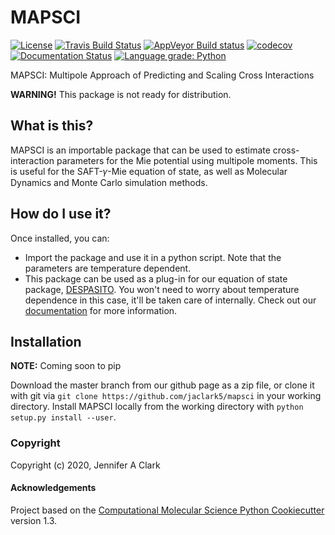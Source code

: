 MAPSCI
==============================
[//]: # (Badges)
[![License](https://img.shields.io/badge/License-BSD%203--Clause-blue.svg)](https://opensource.org/licenses/BSD-3-Clause)
[![Travis Build Status](https://travis-ci.org/jaclark5/MAPSCI.svg?branch=master)](https://travis-ci.org/jaclark5/MAPSCI)
[![AppVeyor Build status](https://ci.appveyor.com/api/projects/status/m9p1qg5y1aq0swd6/branch/master?svg=true)](https://ci.appveyor.com/project/jaclark5/MAPSCI/branch/master)
[![codecov](https://codecov.io/gh/jaclark5/MAPSCI/branch/master/graph/badge.svg)](https://codecov.io/gh/jaclark5/MAPSCI/branch/master)
[![Documentation Status](https://readthedocs.org/projects/mapsci/badge/?version=latest)](https://mapsci.readthedocs.io)
[![Language grade: Python](https://img.shields.io/lgtm/grade/python/g/jaclark5/mapsci.svg?logo=lgtm&logoWidth=18)](https://lgtm.com/projects/g/jaclark5/mapsci/context:python)


MAPSCI: Multipole Approach of Predicting and Scaling Cross Interactions

**WARNING!** This package is not ready for distribution.

What is this?
-------------
MAPSCI is an importable package that can be used to estimate cross-interaction parameters for the Mie potential using multipole moments. This is useful for the SAFT-𝛾-Mie equation of state, as well as Molecular Dynamics and Monte Carlo simulation methods.

How do I use it?
----------------
Once installed, you can:
 * Import the package and use it in a python script. Note that the parameters are temperature dependent.
 * This package can be used as a plug-in for our equation of state package, [DESPASITO](https://github.com/jaclark5/despasito). You won't need to worry about temperature dependence in this case, it'll be taken care of internally.
Check out our [documentation](https://mapsci.readthedocs.io) for more information.

Installation
------------
**NOTE:** Coming soon to pip

Download the master branch from our github page as a zip file, or clone it with git via ``git clone https://github.com/jaclark5/mapsci`` in your working directory. Install MAPSCI locally from the working directory with ``python setup.py install --user``.

### Copyright

Copyright (c) 2020, Jennifer A Clark


#### Acknowledgements
 
Project based on the 
[Computational Molecular Science Python Cookiecutter](https://github.com/molssi/cookiecutter-cms) version 1.3.
